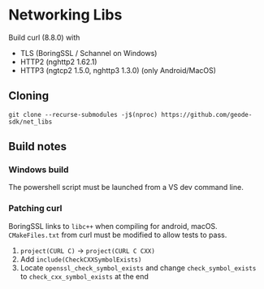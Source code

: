 # Networking Libs

Build curl (8.8.0) with
- TLS (BoringSSL / Schannel on Windows)
- HTTP2 (nghttp2 1.62.1)
- HTTP3 (ngtcp2 1.5.0, nghttp3 1.3.0) (only Android/MacOS)

## Cloning

```
git clone --recurse-submodules -j$(nproc) https://github.com/geode-sdk/net_libs
```

## Build notes

### Windows build

The powershell script must be launched from a VS dev command line.

### Patching curl

BoringSSL links to `libc++` when compiling for android, macOS. `CMakeFiles.txt` from curl must be modified to allow tests to pass.

1. `project(CURL C)` -> `project(CURL C CXX)`
2. Add `include(CheckCXXSymbolExists)`
3. Locate `openssl_check_symbol_exists` and change `check_symbol_exists` to `check_cxx_symbol_exists` at the end